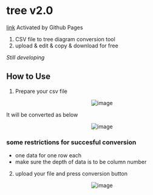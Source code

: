 # tree v2.0

[link](https://oculi-s.github.io/tree/) Activated by Github Pages
1) CSV file to tree diagram conversion tool
2) upload & edit & copy & download for free

*Still developing*

## How to Use
1) Prepare your csv file

<div align=center>

![image](https://user-images.githubusercontent.com/44251667/130000722-2935e79b-37f3-410b-ba5e-145ff894c6ea.png)

</div>

It will be converted as below

<div align=center>

![image](https://user-images.githubusercontent.com/44251667/130001138-a9eaca3d-f639-43d5-a517-113cf6f32df2.png)
</div>

### some restrictions for succesful conversion
 - one data for one row each
 - make sure the depth of data is to be column number

2) upload your file and press conversion button

<div align=center>

![image](https://user-images.githubusercontent.com/44251667/130000997-d228fbef-db9d-4baf-a24c-46a32d6a0476.png)
</div>